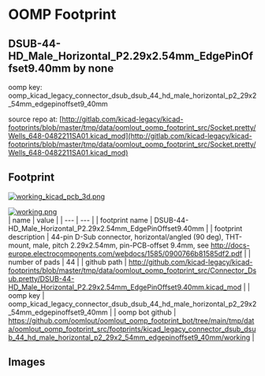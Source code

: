 # OOMP Footprint  
## DSUB-44-HD_Male_Horizontal_P2.29x2.54mm_EdgePinOffset9.40mm  by none  
  
oomp key: oomp_kicad_legacy_connector_dsub_dsub_44_hd_male_horizontal_p2_29x2_54mm_edgepinoffset9_40mm  
  
source repo at: [http://gitlab.com/kicad-legacy/kicad-footprints/blob/master/tmp/data/oomlout_oomp_footprint_src/Socket.pretty/Wells_648-0482211SA01.kicad_mod](http://gitlab.com/kicad-legacy/kicad-footprints/blob/master/tmp/data/oomlout_oomp_footprint_src/Socket.pretty/Wells_648-0482211SA01.kicad_mod)  
## Footprint  
  
[![working_kicad_pcb_3d.png](working_kicad_pcb_3d_600.png)](working_kicad_pcb_3d.png)  
  
[![working.png](working_600.png)](working.png)  
| name | value | 
| --- | --- | 
| footprint name | DSUB-44-HD_Male_Horizontal_P2.29x2.54mm_EdgePinOffset9.40mm | 
| footprint description | 44-pin D-Sub connector, horizontal/angled (90 deg), THT-mount, male, pitch 2.29x2.54mm, pin-PCB-offset 9.4mm, see http://docs-europe.electrocomponents.com/webdocs/1585/0900766b81585df2.pdf | 
| number of pads | 44 | 
| github path | http://github.com/kicad-legacy/kicad-footprints/blob/master/tmp/data/oomlout_oomp_footprint_src/Connector_Dsub.pretty/DSUB-44-HD_Male_Horizontal_P2.29x2.54mm_EdgePinOffset9.40mm.kicad_mod | 
| oomp key | oomp_kicad_legacy_connector_dsub_dsub_44_hd_male_horizontal_p2_29x2_54mm_edgepinoffset9_40mm | 
| oomp bot github | https://github.com/oomlout/oomlout_oomp_footprint_bot/tree/main/tmp/data/oomlout_oomp_footprint_src/footprints/kicad_legacy_connector_dsub_dsub_44_hd_male_horizontal_p2_29x2_54mm_edgepinoffset9_40mm/working | 
## Images  
